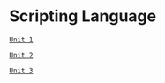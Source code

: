 # Scripting Language

[``Unit 1``](Unit/Unit1.md)

[``Unit 2``](Unit/Unit2.md)

[``Unit 3``](Unit/Unit-3.md)
